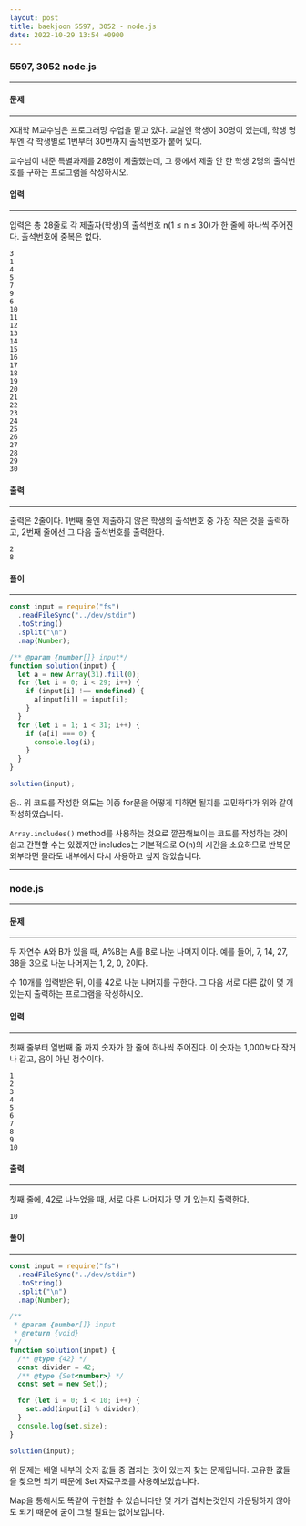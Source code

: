 ```yaml
---
layout: post
title: baekjoon 5597, 3052 - node.js
date: 2022-10-29 13:54 +0900
---
```


###  5597, 3052 node.js 

--- 


#### 문제 

--- 
X대학 M교수님은 프로그래밍 수업을 맡고 있다. 교실엔 학생이 30명이 있는데, 학생 명부엔 각 학생별로 1번부터 30번까지 출석번호가 붙어 있다.

교수님이 내준 특별과제를 28명이 제출했는데, 그 중에서 제출 안 한 학생 2명의 출석번호를 구하는 프로그램을 작성하시오.

#### 입력
--- 
입력은 총 28줄로 각 제출자(학생)의 출석번호 n(1 ≤ n ≤ 30)가 한 줄에 하나씩 주어진다. 출석번호에 중복은 없다.

```
3
1
4
5
7
9
6
10
11
12
13
14
15
16
17
18
19
20
21
22
23
24
25
26
27
28
29
30
```


#### 출력
--- 
출력은 2줄이다. 1번째 줄엔 제출하지 않은 학생의 출석번호 중 가장 작은 것을 출력하고, 2번째 줄에선 그 다음 출석번호를 출력한다.

```
2
8
```

#### 풀이
--- 

```js
const input = require("fs")
  .readFileSync("../dev/stdin")
  .toString()
  .split("\n")
  .map(Number);

/** @param {number[]} input*/
function solution(input) {
  let a = new Array(31).fill(0);
  for (let i = 0; i < 29; i++) {
    if (input[i] !== undefined) {
      a[input[i]] = input[i];
    }
  }
  for (let i = 1; i < 31; i++) {
    if (a[i] === 0) {
      console.log(i);
    }
  }
}

solution(input);
```

음.. 위 코드를 작성한 의도는 이중 for문을 어떻게 피하면 될지를 고민하다가 위와 같이 작성하였습니다.

`Array.includes()` method를 사용하는 것으로 깔끔해보이는 코드를 작성하는 것이 쉽고 간편할 수는 있겠지만 includes는 기본적으로 O(n)의 시간을 소요하므로 반복문 외부라면 몰라도 내부에서 다시 사용하고 싶지 않았습니다.

---

###  node.js 

--- 

#### 문제 

--- 
두 자연수 A와 B가 있을 때, A%B는 A를 B로 나눈 나머지 이다. 예를 들어, 7, 14, 27, 38을 3으로 나눈 나머지는 1, 2, 0, 2이다. 

수 10개를 입력받은 뒤, 이를 42로 나눈 나머지를 구한다. 그 다음 서로 다른 값이 몇 개 있는지 출력하는 프로그램을 작성하시오.

#### 입력
--- 
첫째 줄부터 열번째 줄 까지 숫자가 한 줄에 하나씩 주어진다. 이 숫자는 1,000보다 작거나 같고, 음이 아닌 정수이다.
```
1
2
3
4
5
6
7
8
9
10
```
#### 출력
--- 
첫째 줄에, 42로 나누었을 때, 서로 다른 나머지가 몇 개 있는지 출력한다.
```
10
```
#### 풀이
--- 

```js
const input = require("fs")
  .readFileSync("../dev/stdin")
  .toString()
  .split("\n")
  .map(Number);

/**
 * @param {number[]} input
 * @return {void}
 */
function solution(input) {
  /** @type {42} */
  const divider = 42;
  /** @type {Set<number>} */
  const set = new Set();

  for (let i = 0; i < 10; i++) {
    set.add(input[i] % divider);
  }
  console.log(set.size);
}

solution(input);
```

위 문제는 배열 내부의 숫자 값들 중 겹치는 것이 있는지 찾는 문제입니다.
고유한 값들을 찾으면 되기 때문에 Set 자료구조를 사용해보았습니다.

Map을 통해서도 똑같이 구현할 수 있습니다만 몇 개가 겹치는것인지 카운팅하지 않아도 되기 때문에 굳이 그럴 필요는 없어보입니다.
